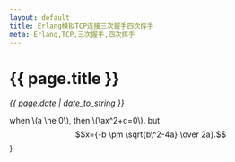 ```yaml
---
layout: default
title: Erlang模拟TCP连接三次握手四次挥手
meta: Erlang,TCP,三次握手,四次挥手
---
```

# {{ page.title }}
*{{ page.date | date_to_string }}*   

when \\(a \ne 0\\), then \\(\ax\^2+c=0\\). but $$x={-b \pm \sqrt{b\^2-4a} \over 2a}.$$}
